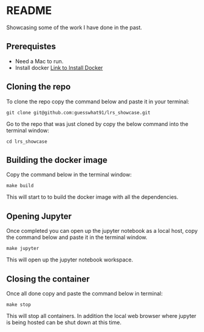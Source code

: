 # README
Showcasing some of the work I have done in the past.   


## Prerequistes
- Need a Mac to run.   
- Install docker [Link to Install Docker](https://www.docker.com/get-started/)  

## Cloning the repo
To clone the repo copy the command below and paste it in your terminal:    
```
git clone git@github.com:guesswhat91/lrs_showcase.git
```

Go to the repo that was just cloned by copy the below command into the terminal window:    
```
cd lrs_showcase
```

## Building the docker image
Copy the command below in the terminal window:   
```
make build
```  
This will start to to build the docker image with all the dependencies.  

## Opening Jupyter
Once completed you can open up the jupyter notebook as a local host, copy the command below and paste it in the terminal window.  
```
make jupyter
```  
This will open up the jupyter notebook workspace. 

## Closing the container
Once all done copy and paste the command below in terminal:  
```
make stop
```
This will stop all containers. In addition the local web browser where jupyter is being hosted can be shut down at this time.  

